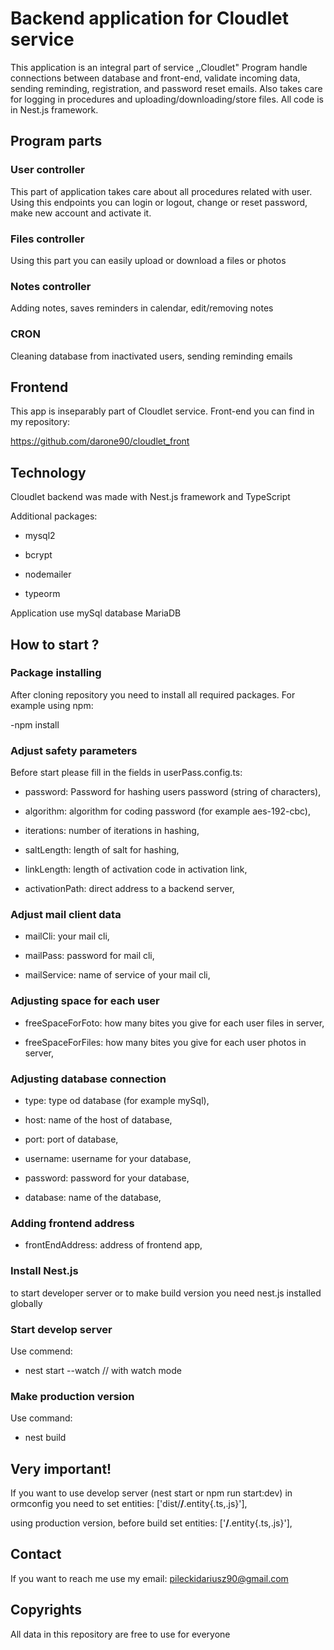 # Backend application for Cloudlet service

This application is an integral part of service ,,Cloudlet" Program handle connections between database and front-end, validate incoming data, sending reminding, registration, and password reset emails. Also takes care for logging in procedures and uploading/downloading/store files. All code is in Nest.js framework.

## Program parts

### User controller

This part of application takes care about all procedures related with user. Using this endpoints you can login or logout, change or reset password, make new account and activate it.

### Files controller

Using this part you can easily upload or download a files or photos

### Notes controller

Adding notes, saves reminders in calendar, edit/removing notes

### CRON

Cleaning database from inactivated users, sending reminding emails

## Frontend

This app is inseparably part of Cloudlet service. Front-end you can find in my repository:

https://github.com/darone90/cloudlet_front

##  Technology

Cloudlet backend was made with Nest.js framework and TypeScript

Additional packages:

- mysql2

- bcrypt

- nodemailer

- typeorm

Application use mySql database MariaDB

## How to start ?

### Package installing

After cloning repository you need to install all required packages. For example using npm:

-npm install

### Adjust safety parameters

Before start please fill in the fields in userPass.config.ts:

- password: Password for hashing users password (string of characters),

- algorithm: algorithm for coding password (for example aes-192-cbc),

- iterations: number of iterations in hashing,

- saltLength: length of salt for hashing,

- linkLength: length of activation code in activation link,

- activationPath: direct address to a backend server,

### Adjust mail client data

- mailCli: your mail cli,

- mailPass: password for mail cli,

- mailService: name of service of your mail cli,

### Adjusting space for each user

- freeSpaceForFoto: how many bites you give for each user files in server,

- freeSpaceForFiles: how many bites you give for each user photos in server,

### Adjusting database connection

- type: type od database (for example mySql),

- host: name of the host of database,

- port: port of database,

- username: username for your database,

- password: password for your database,

- database: name of the database,

### Adding frontend address

- frontEndAddress: address of frontend app,

### Install Nest.js

to start developer server or to make build version you need nest.js installed globally

### Start develop server

Use commend:

- nest start --watch // with watch mode

### Make production version

Use command:

- nest build

## Very important!

If you want to use develop server (nest start or npm run start:dev) in ormconfig you need to set entities: ['dist/**/**.entity{.ts,.js}'],

using production version, before build set entities: ['**/**.entity{.ts,.js}'],

## Contact

If you want to reach me use my email: pileckidariusz90@gmail.com

## Copyrights

All data in this repository are free to use for everyone